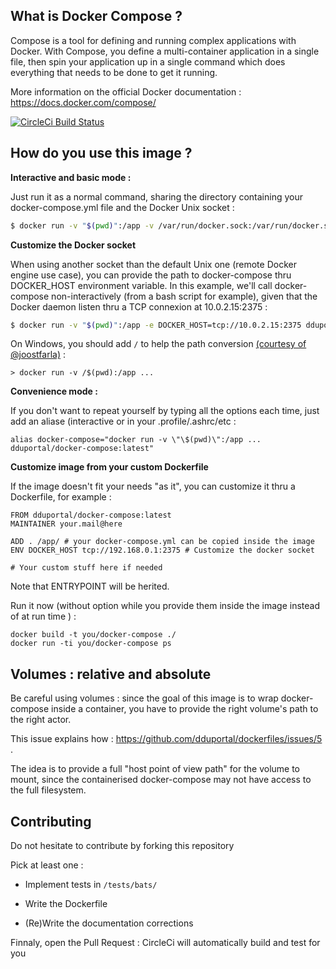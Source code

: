 ## What is Docker Compose ? ##

Compose is a tool for defining and running complex applications with Docker. With Compose, you define a multi-container application in a single file, then spin your application up in a single command which does everything that needs to be done to get it running.

More information on the official Docker documentation : https://docs.docker.com/compose/

[![CircleCi Build Status](https://circleci.com/gh/dduportal-dockerfiles/docker-compose.svg?&style=shield)](https://circleci.com/gh/dduportal-dockerfiles/docker-compose)

## How do you use this image ? ##

**Interactive and basic mode :**

Just run it as a normal command, sharing the directory containing your docker-compose.yml file and the Docker Unix socket :

```bash
$ docker run -v "$(pwd)":/app -v /var/run/docker.sock:/var/run/docker.sock -ti dduportal/docker-compose:latest --help
```

**Customize the Docker socket**

When using another socket than the default Unix one (remote Docker engine use case), you can provide the path to docker-compose thru DOCKER_HOST environment variable.
In this example, we'll call docker-compose non-interactively (from a bash script for example), given that the Docker daemon listen thru a TCP connexion at 10.0.2.15:2375 :

```bash
$ docker run -v "$(pwd)":/app -e DOCKER_HOST=tcp://10.0.2.15:2375 dduportal/docker-compose:latest up -d
```

On Windows, you should add ```/``` to help the path conversion [(courtesy of @joostfarla)](https://github.com/dduportal-dockerfiles/docker-compose/issues/1#issuecomment-99464292) :

```
> docker run -v /$(pwd):/app ...
```

**Convenience mode :**

If you don't want to repeat yourself by typing all the options each time, just add an aliase (interactive or in your .profile/.ashrc/etc :

	alias docker-compose="docker run -v \"\$(pwd)\":/app ... dduportal/docker-compose:latest"

**Customize image from your custom Dockerfile**

If the image doesn't fit your needs "as it", you can customize it thru a Dockerfile, for example :

    FROM dduportal/docker-compose:latest
    MAINTAINER your.mail@here
    
    ADD . /app/ # your docker-compose.yml can be copied inside the image
    ENV DOCKER_HOST tcp://192.168.0.1:2375 # Customize the docker socket
    
    # Your custom stuff here if needed

Note that ENTRYPOINT will be herited.

Run it now (without option while you provide them inside the image instead of at run time ) :

    docker build -t you/docker-compose ./
    docker run -ti you/docker-compose ps

## Volumes : relative and absolute

Be careful using volumes : since the goal of this image is to wrap docker-compose inside a container, you have to provide the right volume's path to the right actor.

This issue explains how : https://github.com/dduportal/dockerfiles/issues/5 .

The idea is to provide a full "host point of view path" for the volume to mount, since the containerised docker-compose may not have access to the full filesystem.

## Contributing

Do not hesitate to contribute by forking this repository

Pick at least one :

* Implement tests in ```/tests/bats/```

* Write the Dockerfile

* (Re)Write the documentation corrections


Finnaly, open the Pull Request : CircleCi will automatically build and test for you
